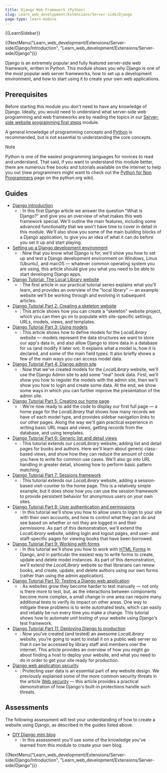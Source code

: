 ```yaml
---
title: Django Web Framework (Python)
slug: Learn_web_development/Extensions/Server-side/Django
page-type: learn-module
---
```


{{LearnSidebar}}

{{NextMenu("Learn_web_development/Extensions/Server-side/Django/Introduction", "Learn_web_development/Extensions/Server-side/Django")}}

Django is an extremely popular and fully featured server-side web framework, written in Python. This module shows you why Django is one of the most popular web server frameworks, how to set up a development environment, and how to start using it to create your own web applications.

## Prerequisites

Before starting this module you don't need to have any knowledge of Django. Ideally, you would need to understand what server-side web programming and web frameworks are by reading the topics in our [Server-side website programming first steps](/en-US/docs/Learn_web_development/Extensions/Server-side/First_steps) module.

A general knowledge of programming concepts and [Python](/en-US/docs/Glossary/Python) is recommended, but is not essential to understanding the core concepts.

> [!NOTE]
> Python is one of the easiest programming languages for novices to read and understand. That said, if you want to understand this module better, there are numerous free books and tutorials available on the internet to help you out (new programmers might want to check out the [Python for Non Programmers](https://wiki.python.org/moin/BeginnersGuide/NonProgrammers) page on the python.org wiki).

## Guides

- [Django introduction](/en-US/docs/Learn_web_development/Extensions/Server-side/Django/Introduction)
  - : In this first Django article we answer the question "What is Django?" and give you an overview of what makes this web framework special. We'll outline the main features, including some advanced functionality that we won't have time to cover in detail in this module. We'll also show you some of the main building blocks of a Django application, to give you an idea of what it can do before you set it up and start playing.
- [Setting up a Django development environment](/en-US/docs/Learn_web_development/Extensions/Server-side/Django/development_environment)
  - : Now that you know what Django is for, we'll show you how to set up and test a Django development environment on Windows, Linux (Ubuntu), and macOS — whatever common operating system you are using, this article should give you what you need to be able to start developing Django apps.
- [Django Tutorial: The Local Library website](/en-US/docs/Learn_web_development/Extensions/Server-side/Django/Tutorial_local_library_website)
  - : The first article in our practical tutorial series explains what you'll learn, and provides an overview of the "local library" — an example website we'll be working through and evolving in subsequent articles.
- [Django Tutorial Part 2: Creating a skeleton website](/en-US/docs/Learn_web_development/Extensions/Server-side/Django/skeleton_website)
  - : This article shows how you can create a "skeleton" website project, which you can then go on to populate with site-specific settings, URLs, models, views, and templates.
- [Django Tutorial Part 3: Using models](/en-US/docs/Learn_web_development/Extensions/Server-side/Django/Models)
  - : This article shows how to define models for the _LocalLibrary_ website — models represent the data structures we want to store our app's data in, and also allow Django to store data in a database for us (and modify it later on). It explains what a model is, how it is declared, and some of the main field types. It also briefly shows a few of the main ways you can access model data.
- [Django Tutorial Part 4: Django admin site](/en-US/docs/Learn_web_development/Extensions/Server-side/Django/Admin_site)
  - : Now that we've created models for the _LocalLibrary_ website, we'll use the Django Admin site to add some "real" book data. First, we'll show you how to register the models with the admin site, then we'll show you how to login and create some data. At the end, we show some ways in which you can further improve the presentation of the admin site.
- [Django Tutorial Part 5: Creating our home page](/en-US/docs/Learn_web_development/Extensions/Server-side/Django/Home_page)
  - : We're now ready to add the code to display our first full page — a home page for the _LocalLibrary_ that shows how many records we have of each model type, and provides sidebar navigation links to our other pages. Along the way we'll gain practical experience in writing basic URL maps and views, getting records from the database, and using templates.
- [Django Tutorial Part 6: Generic list and detail views](/en-US/docs/Learn_web_development/Extensions/Server-side/Django/Generic_views)
  - : This tutorial extends our _LocalLibrary_ website, adding list and detail pages for books and authors. Here we'll learn about generic class-based views, and show how they can reduce the amount of code you have to write for common use cases. We'll also go into URL handling in greater detail, showing how to perform basic pattern matching.
- [Django Tutorial Part 7: Sessions framework](/en-US/docs/Learn_web_development/Extensions/Server-side/Django/Sessions)
  - : This tutorial extends our _LocalLibrary_ website, adding a session-based visit-counter to the home page. This is a relatively simple example, but it does show how you can use the session framework to provide persistent behavior for anonymous users on your own sites.
- [Django Tutorial Part 8: User authentication and permissions](/en-US/docs/Learn_web_development/Extensions/Server-side/Django/Authentication)
  - : In this tutorial we'll show you how to allow users to login to your site with their own accounts, and how to control what they can do and see based on whether or not they are logged in and their _permissions_. As part of this demonstration, we'll extend the _LocalLibrary_ website, adding login and logout pages, and user- and staff-specific pages for viewing books that have been borrowed.
- [Django Tutorial Part 9: Working with forms](/en-US/docs/Learn_web_development/Extensions/Server-side/Django/Forms)
  - : In this tutorial we'll show you how to work with [HTML Forms](/en-US/docs/Learn/Forms) in Django, and in particular the easiest way to write forms to create, update and delete model instances. As part of this demonstration, we'll extend the _LocalLibrary_ website so that librarians can renew books, and create, update, and delete authors using our own forms (rather than using the admin application).
- [Django Tutorial Part 10: Testing a Django web application](/en-US/docs/Learn_web_development/Extensions/Server-side/Django/Testing)
  - : As websites grow they become harder to test manually — not only is there more to test, but, as the interactions between components become more complex, a small change in one area can require many additional tests to verify its impact on other areas. One way to mitigate these problems is to write automated tests, which can easily and reliably be run every time you make a change. This tutorial shows how to automate _unit testing_ of your website using Django's test framework.
- [Django Tutorial Part 11: Deploying Django to production](/en-US/docs/Learn_web_development/Extensions/Server-side/Django/Deployment)
  - : Now you've created (and tested) an awesome _LocalLibrary_ website, you're going to want to install it on a public web server so that it can be accessed by library staff and members over the internet. This article provides an overview of how you might go about finding a host to deploy your website, and what you need to do in order to get your site ready for production.
- [Django web application security](/en-US/docs/Learn_web_development/Extensions/Server-side/Django/web_application_security)
  - : Protecting user data is an essential part of any website design. We previously explained some of the more common security threats in the article [Web security](/en-US/docs/Web/Security) — this article provides a practical demonstration of how Django's built-in protections handle such threats.

## Assessments

The following assessment will test your understanding of how to create a website using Django, as described in the guides listed above.

- [DIY Django mini blog](/en-US/docs/Learn_web_development/Extensions/Server-side/Django/django_assessment_blog)
  - : In this assessment you'll use some of the knowledge you've learned from this module to create your own blog.

{{NextMenu("Learn_web_development/Extensions/Server-side/Django/Introduction", "Learn_web_development/Extensions/Server-side/Django")}}
